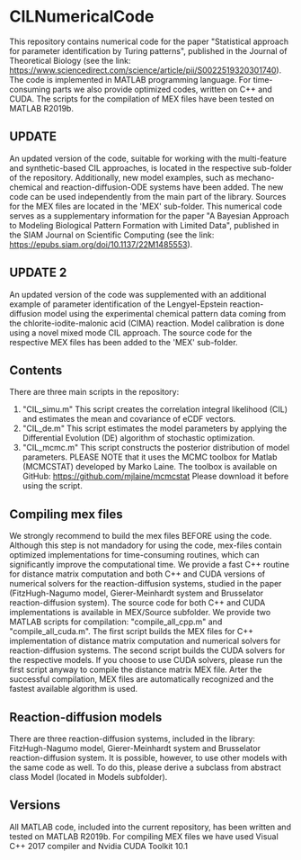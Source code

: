 # CILNumericalCode
 This repository contains numerical code for the paper "Statistical approach for parameter identification by Turing patterns", published in the Journal of Theoretical Biology (see the link: https://www.sciencedirect.com/science/article/pii/S0022519320301740). The code is implemented in MATLAB programming language. For time-consuming parts we also provide optimized codes, written on C++ and CUDA. The scripts for the compilation of MEX files have been tested on MATLAB R2019b.
 
 ## UPDATE
  An updated version of the code, suitable for working with the multi-feature and synthetic-based CIL approaches, is located in the respective sub-folder of the repository. Additionally, new model examples, such as mechano-chemical and reaction-diffusion-ODE systems have been added. The new code can be used independently from the main part of the library. Sources for the MEX files are located in the 'MEX' sub-folder. This numerical code serves as a supplementary information for the paper "A Bayesian Approach to Modeling Biological Pattern Formation with Limited Data", published in the SIAM Journal on Scientific Computing (see the link: https://epubs.siam.org/doi/10.1137/22M1485553).
  
 
 ## UPDATE 2
   An updated version of the code was supplemented with an additional example of parameter identification of the Lengyel-Epstein reaction-diffusion model using the experimental chemical pattern data coming from the chlorite-iodite-malonic acid (CIMA) reaction. Model calibration is done using a novel mixed mode CIL approach. The source code for the respective MEX files has been added to the 'MEX' sub-folder.
  
 
 ## Contents
 There are three main scripts in the repository:
 1. "CIL_simu.m" This script creates the correlation integral likelihood (CIL) and estimates the mean and covariance of eCDF vectors.
 2. "CIL_de.m" This script estimates the model parameters by applying the Differential Evolution (DE) algorithm of stochastic optimization.
 3. "CIL_mcmc.m" This script constructs the posterior distribution of model parameters. PLEASE NOTE that it uses the MCMC toolbox for Matlab (MCMCSTAT) developed by Marko Laine. The toolbox is available on GitHub: https://github.com/mjlaine/mcmcstat Please download it before using the script.
 
 ## Compiling mex files
 We strongly recommend to build the mex files BEFORE using the code. Although this step is not mandadory for using the code, mex-files contain optimized implementations for time-consuming routines, which can significantly improve the computational time. We provide a fast C++ routine for distance matrix computation and both C++ and CUDA versions of numerical solvers for the reaction-diffusion systems, studied in the paper (FitzHugh-Nagumo model, Gierer-Meinhardt system and Brusselator reaction-diffusion system).  The source code for both C++ and CUDA implementations is available in MEX/Source subfolder. We provide two MATLAB scripts for compilation: "compile_all_cpp.m" and "compile_all_cuda.m". The first script builds the MEX files for C++ implementation of distance matrix computation and numerical solvers for reaction-diffusion systems. The second script builds the CUDA solvers for the respective models. If you choose to use CUDA solvers, please run the first script anyway to compile the distance matrix MEX file. Arter the successful compilation, MEX files are automatically recognized and the fastest available algorithm is used.
 
 ## Reaction-diffusion models
 There are three reaction-diffusion systems, included in the library: FitzHugh-Nagumo model, Gierer-Meinhardt system and Brusselator reaction-diffusion system. It is possible, however, to use other models with the same code as well. To do this, please derive a subclass from abstract class Model (located in Models subfolder).
 
 ## Versions
 All MATLAB code, included into the current repository, has been written and tested on MATLAB R2019b. For compiling MEX files we have used Visual C++ 2017 compiler and Nvidia CUDA Toolkit 10.1
 
 
